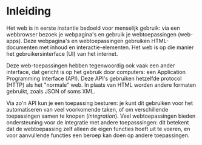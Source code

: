 Inleiding
=========

Het web is in eerste instantie bedoeld voor menselijk gebruik:
via een webbrowser bezoek je webpagina's en gebruik je webtoepassingen (web-apps).
Deze webpagina's en webtoepassingen gebruiken HTML-documenten met inhoud en interactie-elementen.
Het web is op die manier het gebruikersinterface (UI) van het internet.

Deze web-toepassingen hebben tegenwoordig ook vaak een ander interface,
dat gericht is op het gebruik door computers:
een Application Programming Interface (API).
Deze API's gebruiken hetzelfde protocol (HTTP) als het "normale" web.
In plaats van HTML worden andere formaten gebruikt, zoals JSON of soms XML.

Via zo'n API kun je een toepassing besturen: 
je kunt dit gebruiken voor het automatiseren van veel voorkomende taken,
of om verschillende toepassingen samen te knopen (*integration*).
Veel webtoepassingen bieden ondersteuning voor de integratie met andere toepasssingen:
dit betekent dat de webtoepassing zelf alleen de eigen functies hoeft uit te voeren,
en voor aanvullende functies een beroep kan doen op andere toepassingen.


